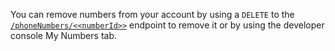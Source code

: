 You can remove numbers from your account by using a <code class="delete">DELETE</code> to the [`/phoneNumbers/<<numberId>>`](http://dev.bandwidth.com/ap-docs/methods/phoneNumbers/deletePhoneNumbersNumberId.html) endpoint to remove it or by using the developer console My Numbers tab.


